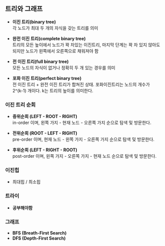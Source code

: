 ## 트리와 그래프 
* __이진 트리(binary tree)__    
각 노드가 최대 두 개의 자식을 갖는 트리를 의미

* __완전 이진 트리(complete binary tree)__   
트리의 모든 높이에서 노드가 꽉 차있는 이진트리, 마지막 단계는 꽉 차 있지 않아도 되지만 노드가 왼쪽에서 오른쪽으로 채워져야 함

* __전 이진 트리(full binary tree)__   
모든 노드의 자식이 없거나 정확히 두 개 있는 경우를 의미

* __포화 이진 트리(perfect binary tree)__   
전 이진 트리 + 완전 이진 트리가 합쳐진 상태. 포화이진트리는 노드의 개수가 2^(k-1) 개이다. k는 트리의 높이를 의미한다.

### 이진 트리 순회
* __중위순회 (LEFT - ROOT - RIGHT)__   
in-order 이며, 왼쪽 가지 - 현재 노드 - 오른쪽 가지 순으로 탐색 및 방문한다.

* __전위순회 (ROOT - LEFT - RIGHT)__   
pre-order 이며, 현재 노드 - 왼쪽 가지 - 오른쪽 가지 순으로 탐색 및 방문한다.

* __후위순회 (LEFT - RIGHT - ROOT)__  
post-order 이며, 왼쪽 가지 - 오른쪽 가지 - 현재 노드 순으로 탐색 및 방문한다.

### 이진힙
* 최대힙 / 최소힙

### 트라이
* __공부해야함__

### 그래프
* __BFS (Breath-First Search)__
* __DFS (Depth-First Search)__

